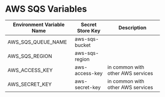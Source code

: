 # AWS SQS Variables

| Environment Variable Name | Secret Store Key | Description |
|---------------------------|------------------|-------------|
|AWS_SQS_QUEUE_NAME         |aws-sqs-bucket  | |
|AWS_SQS_REGION             |aws-sqs-region  | |
|AWS_ACCESS_KEY             |aws-access-key |in common with other AWS services |
|AWS_SECRET_KEY             |aws-secret-key |in common with other AWS services |
